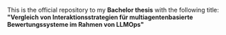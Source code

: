 This is the official repository to my **Bachelor thesis** with the following title: 
**"Vergleich von Interaktionsstrategien für multiagentenbasierte Bewertungssysteme im Rahmen von LLMOps"**

